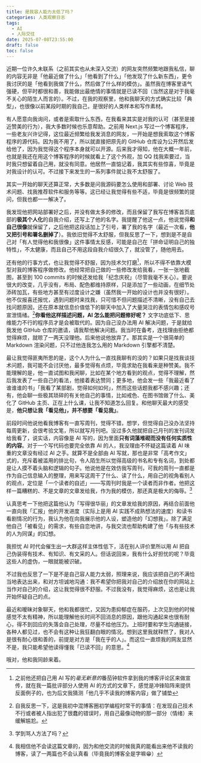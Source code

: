 ```yaml
---
title: 是我容人能力太低了吗？
categories: 人类观察日志
tags:
  - AI
  - 人际交往
date: 2025-07-08T23:55:00
draft: false
toc: false
---
```


近期一位许久未联系（之前其实也从未深入交流）的网友突然频繁地跟我私信，聊的内容无非是「他最近做了什么」「他看到了什么」「他发现了什么新东西」，更令我讨厌的是「他看到我做了什么，然后做了什么样的模仿」。虽然我在博客里语气强硬，但平时都很和善，我能做出最绝情的事情就是已读不回（当然这是对于我毫不关心的陌生人而言的）。不过，在我的观察里，他和我聊天的方式确实比较「典型」，也很像以前某段时期的我自己，是很好的人类样本和写作素材。<!--more-->

有人愿意向我询问，或者是索取什么东西，在我看来其实是对我的认可（甚至是接近赞美的行为），我大多数时候也乐意帮助。之前用 Next.js 写过一个博客程序，一些老友兴许记得，这位最近频繁给我发消息的网友，一开始是想我索取这个博客程序的源代码。因为我不用了，所以就直接把原先的 GitHub 仓库设为公开然后发给他了，因为我觉得这个程序本身就可以开源。后来我才得知，他在大概一年前，也就是我还在用这个博客程序的时候就看上了这个外观，加 QQ 找我索要过，当时我只想留着自己用，就没有同意。他居然一直惦记着，我其实有些惊喜，毕竟是对我设计的认可。不过接下来发生的一系列事件就让我不太舒服了。

其实一开始的聊天还算正常，大多数是问我源码要怎么使用和部署、讨论 Web 技术问题、找我推荐软件和服务等等。这已经让我觉得有些不适，毕竟是很频繁的提问，但我也都一一解决了。

我发现他把网站部署好之后，并没有做太多的修改，而且保留了我写在博客首页底部的**极其个人化**的自我介绍，还写上了他的名字。我提醒了他这一点，他说觉得**和自己很像**就保留了，之后他把这段话加上了引号，署了我的名字（最近一次看，**他又把引号和署名删掉了**）。我依旧觉得不太舒服，但我反思了一下，想到是不是自己对「有人觉得他和我很像」这件事情太反感，可能是自己在「拼命证明自己的独特性」，不太健康，而且自己不用这段自我介绍很久了，就没管了，随他用去。

还有他的行事方式，也让我觉得不舒服，因为技术欠打磨[^1]，所以不得不依靠大模型对我的博客程序做修改。他经常把自己做的一些修改发给我看，一张一张地截图，甚至到 100 commits 的时候还发给我「纪念庆祝」（尽管我毫不关心）。要说很大的改变，几乎没有，布局、配色都维持原样，只是添加了一些动画，在细节处添砖加瓦，有些地方甚至有过度设计之嫌（虽然我一开始的设计也并没有很好）。他不仅报喜还报忧，遇到问题时来找我，只可惜不但问题描述不清晰，没有自己去找问题原因，还在原本就信息价值低下的聊天中加入了大量哭泣的表情包和感叹号宣泄情绪。[^2]**你看他这样描述问题，AI 怎么能把问题修好呢？** 文字功底低下、思维能力不行的程序员才是会被取代的。因为自己没办法用 AI 解决问题，于是就给我发他 GitHub 仓库的邀请，请我帮他解决问题。我当时在备考，连找理由拒绝都觉得麻烦，就晾了一两天没理他。后来他说他放弃了。那其实是一个很简单的 Markdown 渲染问题，只不过他连我怎么用的 Markdown 引擎都不清楚。

最让我觉得匪夷所思的是，这个人为什么一直找我聊有的没的？如果只是找我谈技术问题，我可能不会讨厌他，最多觉得有点烦，毕竟求助在我看来是种赞美。我不能理解的是，他一直试图和我闲聊，比如在某个地方看到的观点，觉得不理解，然后我发表了一些自己的看法，他接着表达赞同；更多地，他会发一些「我最近看了谁谁谁的书」「我看了某部剧，觉得如何如何」，然而这些话题我都不感兴趣；还有，他会聊一些极其琐碎的有关他自己的事情，比如戒色、在图书馆做了什么、美化了 GitHub 主页、正在上什么课，让我不知道怎么回复。和他聊天最大的感受是，**他只想让我「看见他」，并不想要「看见我」**。

前段时间他说他看我博客有一直写周刊，觉得不错，想学，但觉得自己没办法坚持每周更新，会很考验文笔，所以就写月刊吧。没过多久他就把自己月刊的发刊词发给我看了，说实话，内容像是 AI 写的，因为里面**只有词藻堆砌而没有任何实质性的内容**。对于一个写代码也要完全依靠 AI 的人，我没理由不怀疑这篇读着 AI 味重的文章没有经过 AI 之手。就算不是全部由 AI 写就，那也是非常「高考作文」式的，充斥着被滥用的排比句，令人陌生所以觉得高级的书名和专有名词，到处都是让人摸不着头脑和逻辑的句子。他说他是在效仿我写周刊，可我的周刊一直都是作为自己信息输入的整理，用来写这周干了什么、读了什么，用自己的视角看别人的观点，定位是「一个读者的自述」——写周刊时我是一个读者而非作者。他把这样一篇糟糕的、不是文章的文章发给我，作为我的模仿，那还真是极大的侮辱。[^3]

认真思考一下他把这篇他认为「写得很华丽」的文章发给我的原因，再结合前面他一直向我「汇报」他的开发进度（实际上是用 AI 实践不成熟想法的速度）和读书看剧情况的行为，我认为他在向我展示他的人设，塑造他的「幻想我」。除了满足他自己「被看见」的需求，有些自恋地讲，与我交流也帮助构建了他「与有些技术的人为同谋」的幻想。

我担忧 AI 时代会催生出一大群这样主体性低下，活在别人评价里所以用 AI 把自己伪装得有技术、有知识、有文采的人。但话说回来，我有什么好担忧的呢？毕竟这些人的虚伪，一眼就能被识破。

不过我也反思了一下是不是自己容人能力太弱，照理来说，我应该把自己的不满恰当地表达出来，和对方坦诚地沟通：我不希望你把我对自己的介绍放在你的网站上当作对自己的介绍，这让我觉得很不舒服。不过我没有，我觉得麻烦，这也是让我开始怀疑自己的点。

最近和暧昧对象聊天，他和我都很忙，又因为患抑郁症在服药，上次见到他的时候感觉不太有精神，所以能理解他长时间不回消息的原因，跟他沟通起来也很有耐心，得不到回应的失落会自己处理，尽量不给他压力。上班时要和学生沟通链接，各种人都见过，也不会有这种让我狂翻白眼的情况。想到这里我就释然了，我对人是很有耐心很和善的，前提是对方是「我在乎的人」。而这位一直烦我的网友显然不是，我只能希望他读得懂我「已读不回」的意思。[^4]

哦对，他和我同龄来着。

[^1]: 之前他还把自己用 AI 写的*毫无新意的*番茄钟软件拿到我的博客评论区来做宣传，就在我一篇批评部分人使用 AI 的方式的文章下，感觉是冲锋陷阵来提供反面例子的，也为后文我猜测「他几乎不读我的博客内容」做了铺垫

[^2]: 自我反思一下，这是我初中混博客圈初学编程时常干的事情：在发现自己技术不行或者被人指出犯了很蠢的错误时，用自己最像动物的那一部分（情绪）来缓解尴尬。

[^3]: 学到骂人方法了吗？

[^4]: 我相信他不会读这篇文章的，因为和他交流的时候我真的能看出来他不读我的博客，读了一两篇也不会认真看（毕竟我的博客全是字嘛😁）
